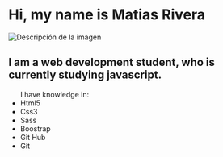 <h1>Hi, my name is Matias Rivera</h1>

![Descripción de la imagen](https://i.pinimg.com/originals/79/9e/0d/799e0d7779f6ea6c3a89885ff60c55af.gif)

<h2>I am a web development student, who is currently studying javascript.</h2>

<ul>I have knowledge in:
<li>Html5</li>
<li>Css3</li>
<li>Sass</li>
<li>Boostrap</li>
<li>Git Hub</li>
<li>Git</li>
</ul>
